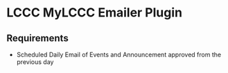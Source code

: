 # LCCC MyLCCC Emailer Plugin

## Requirements
- Scheduled Daily Email of Events and Announcement approved from the previous day

